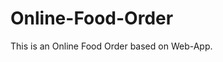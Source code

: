 # Online-Food-Order

This is an Online Food Order based on Web-App.





















































































































































































